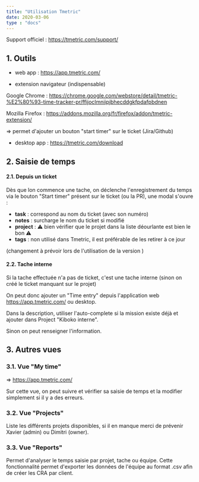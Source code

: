 ```yaml
---
title: "Utilisation Tmetric"
date: 2020-03-06
type : "docs"
---
```


Support officiel : https://tmetric.com/support/

## 1. Outils

- web app : https://app.tmetric.com/

- extension navigateur  (indispensable)

Google Chrome : https://chrome.google.com/webstore/detail/tmetric-%E2%80%93-time-tracker-pr/ffijoclmniipjbhecddgkfpdafpbdnen

Mozilla Firefox : https://addons.mozilla.org/fr/firefox/addon/tmetric-extension/

=> permet d'ajouter un bouton "start timer" sur le ticket (Jira/Github)

- desktop app : https://tmetric.com/download


## 2. Saisie de temps

#### 2.1. Depuis un ticket

Dès que lon commence une tache, on déclenche l'enregistrement du temps via le bouton "Start timer" présent sur le ticket (ou la PR), une modal s'ouvre :

- **task** : correspond au nom du ticket (avec son numéro)
- **notes** : surcharge le nom du ticket si modifié
- **project** : :warning: bien vérifier que le projet dans la liste déourlante est bien le bon :warning: 
- **tags** : non utilisé dans Tmetric, il est préférable de les retirer à ce jour

(changement à prévoir lors de l'utilisation de la version )

#### 2.2. Tache interne

Si la tache effectuée n'a pas de ticket, c'est une tache interne (sinon on créé le ticket manquant sur le projet)

On peut donc ajouter un "Time entry" depuis l'application web https://app.tmetric.com/ ou desktop.

Dans la description, utiliser l'auto-complete si la mission existe déjà et ajouter dans Project "Kiboko interne".

Sinon on peut renseigner l'information.
 

## 3. Autres vues

### 3.1. Vue "My time" 

=> https://app.tmetric.com/

Sur cette vue, on peut suivre et vérifier sa saisie de temps et la modifier simplement si il y a des erreurs.


### 3.2. Vue "Projects" 

Liste les différents projets disponibles, si il en manque merci de prévenir Xavier (admin) ou Dimitri (owner).


### 3.3. Vue "Reports"

Permet d'analyser le temps saisie par projet, tache ou équipe.
Cette fonctionnalité permet d'exporter les données de l'équipe au format .csv afin de créer les CRA par client.